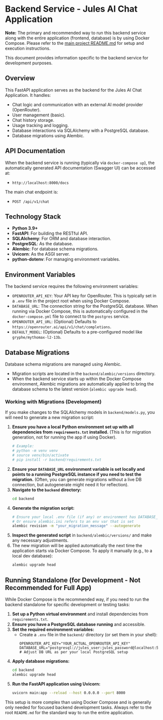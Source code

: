 # Backend Service - Jules AI Chat Application

**Note:** The primary and recommended way to run this backend service along with the entire application (frontend, database) is by using Docker Compose. Please refer to the [main project README.md](../../README.md) for setup and execution instructions.

This document provides information specific to the backend service for development purposes.

## Overview

This FastAPI application serves as the backend for the Jules AI Chat Application. It handles:

*   Chat logic and communication with an external AI model provider (OpenRouter).
*   User management (basic).
*   Chat history storage.
*   Usage tracking and logging.
*   Database interactions via SQLAlchemy with a PostgreSQL database.
*   Database migrations using Alembic.

## API Documentation

When the backend service is running (typically via `docker-compose up`), the automatically generated API documentation (Swagger UI) can be accessed at:

*   `http://localhost:8000/docs`

The main chat endpoint is:

*   `POST /api/v1/chat`

## Technology Stack

*   **Python 3.9+**
*   **FastAPI**: For building the RESTful API.
*   **SQLAlchemy**: For ORM and database interaction.
*   **PostgreSQL**: As the database.
*   **Alembic**: For database schema migrations.
*   **Uvicorn**: As the ASGI server.
*   **python-dotenv**: For managing environment variables.

## Environment Variables

The backend service requires the following environment variables:

*   `OPENROUTER_API_KEY`: Your API key for OpenRouter. This is typically set in a `.env` file in the project root when using Docker Compose.
*   `DATABASE_URL`: The connection string for the PostgreSQL database. When running via Docker Compose, this is automatically configured in the `docker-compose.yml` file to connect to the `postgres` service.
*   `OPENROUTER_API_URL`: (Optional) Defaults to `https://openrouter.ai/api/v1/chat/completions`.
*   `DEFAULT_MODEL`: (Optional) Defaults to a pre-configured model like `gryphe/mythomax-l2-13b`.

## Database Migrations

Database schema migrations are managed using Alembic.

*   Migration scripts are located in the `backend/alembic/versions` directory.
*   When the backend service starts up within the Docker Compose environment, Alembic migrations are automatically applied to bring the database schema to the latest version (`alembic upgrade head`).

### Working with Migrations (Development)

If you make changes to the SQLAlchemy models in `backend/models.py`, you will need to generate a new migration script:

1.  **Ensure you have a local Python environment set up with all dependencies from `requirements.txt` installed.** (This is for migration generation, not for running the app if using Docker).
    ```bash
    # Example:
    # python -m venv venv
    # source venv/bin/activate
    # pip install -r backend/requirements.txt
    ```
2.  **Ensure your `DATABASE_URL` environment variable is set locally and points to a running PostgreSQL instance if you need to test the migration.** (Often, you can generate migrations without a live DB connection, but autogenerate might need it for reflection).
3.  **Navigate to the `backend` directory:**
    ```bash
    cd backend
    ```
4.  **Generate the migration script:**
    ```bash
    # Ensure your local .env file (if any) or environment has DATABASE_URL set
    # Or ensure alembic.ini refers to an env var that is set
    alembic revision -m "your_migration_message" --autogenerate
    ```
5.  **Inspect the generated script** in `backend/alembic/versions/` and make any necessary adjustments.
6.  The new migration will be applied automatically the next time the application starts via Docker Compose. To apply it manually (e.g., to a local dev database):
    ```bash
    alembic upgrade head
    ```

## Running Standalone (for Development - Not Recommended for Full App)

While Docker Compose is the recommended way, if you need to run the backend standalone for specific development or testing tasks:

1.  **Set up a Python virtual environment** and install dependencies from `requirements.txt`.
2.  **Ensure you have a PostgreSQL database running** and accessible.
3.  **Set the required environment variables:**
    *   Create a `.env` file in the `backend/` directory (or set them in your shell):
        ```dotenv
        OPENROUTER_API_KEY="YOUR_ACTUAL_OPENROUTER_API_KEY"
        DATABASE_URL="postgresql://jules_user:jules_password@localhost:5432/chat_db" 
        # Adjust DB URL as per your local PostgreSQL setup
        ```
4.  **Apply database migrations:**
    ```bash
    cd backend
    alembic upgrade head
    ```
5.  **Run the FastAPI application using Uvicorn:**
    ```bash
    uvicorn main:app --reload --host 0.0.0.0 --port 8000
    ```

This setup is more complex than using Docker Compose and is generally only needed for focused backend development tasks. Always refer to the root `README.md` for the standard way to run the entire application.
